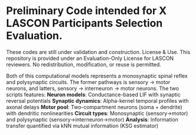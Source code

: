 # Preliminary Code intended for X LASCON Participants Selection Evaluation.
These codes are still under validation and construction. License & Use. This repository is provided under an Evaluation-Only License for LASCON reviewers. No redistribution, modification, or reuse is permitted.

Both of this computational models represents a monosynaptic spinal reflex and polysynaptic circuits. The former pathways is sensory -> motor neurons, and latters, sensory -> interneuron -> motor neurons.
The two scripts features:
 **Neuron models**: Conductance-based LIF with synaptic reversal potentials
 **Synaptic dynamics**: Alpha-kernel temporal profiles with axonal delays
 **Motor pool**: Two-compartment neurons (soma + dendrite) with dendritic nonlinearities
 **Circuit types**: Monosynaptic (sensory→motor) and polysynaptic (sensory→interneuron→motor)
 **Analysis**: Information transfer quantified via kNN mutual information (KSG estimator)
